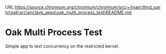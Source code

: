 URL:https://source.chromium.org/chromium/chromium/src/+/main:third_party\oak\src\enclave_apps\oak_multi_process_test\README.md
# Oak Multi Process Test

Simple app to test concurrency on the restricted kernel.
